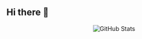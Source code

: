## Hi there 👋

<p align="center">
    <img src="https://github-readme-stats.vercel.app/api?username=antt1995&count_private=true&show_icons=true&hide_title=true" alt="GitHub Stats" />
</p>
